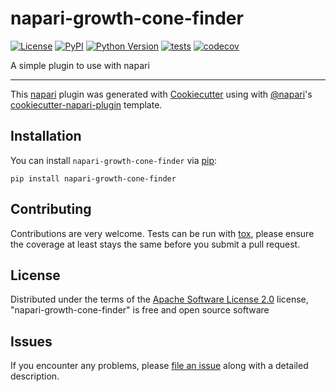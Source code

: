 # napari-growth-cone-finder

[![License](https://img.shields.io/pypi/l/napari-growth-cone-finder.svg?color=green)](https://github.com/isabellamermaid/napari-growth-cone-finder/raw/master/LICENSE)
[![PyPI](https://img.shields.io/pypi/v/napari-growth-cone-finder.svg?color=green)](https://pypi.org/project/napari-growth-cone-finder)
[![Python Version](https://img.shields.io/pypi/pyversions/napari-growth-cone-finder.svg?color=green)](https://python.org)
[![tests](https://github.com/isabellamermaid/napari-growth-cone-finder/workflows/tests/badge.svg)](https://github.com/isabellamermaid/napari-growth-cone-finder/actions)
[![codecov](https://codecov.io/gh/isabellamermaid/napari-growth-cone-finder/branch/master/graph/badge.svg)](https://codecov.io/gh/isabellamermaid/napari-growth-cone-finder)

A simple plugin to use with napari

----------------------------------

This [napari] plugin was generated with [Cookiecutter] using with [@napari]'s [cookiecutter-napari-plugin] template.

<!--
Don't miss the full getting started guide to set up your new package:
https://github.com/napari/cookiecutter-napari-plugin#getting-started

and review the napari docs for plugin developers:
https://napari.org/docs/plugins/index.html
-->

## Installation

You can install `napari-growth-cone-finder` via [pip]:

    pip install napari-growth-cone-finder

## Contributing

Contributions are very welcome. Tests can be run with [tox], please ensure
the coverage at least stays the same before you submit a pull request.

## License

Distributed under the terms of the [Apache Software License 2.0] license,
"napari-growth-cone-finder" is free and open source software

## Issues

If you encounter any problems, please [file an issue] along with a detailed description.

[napari]: https://github.com/napari/napari
[Cookiecutter]: https://github.com/audreyr/cookiecutter
[@napari]: https://github.com/napari
[MIT]: http://opensource.org/licenses/MIT
[BSD-3]: http://opensource.org/licenses/BSD-3-Clause
[GNU GPL v3.0]: http://www.gnu.org/licenses/gpl-3.0.txt
[GNU LGPL v3.0]: http://www.gnu.org/licenses/lgpl-3.0.txt
[Apache Software License 2.0]: http://www.apache.org/licenses/LICENSE-2.0
[Mozilla Public License 2.0]: https://www.mozilla.org/media/MPL/2.0/index.txt
[cookiecutter-napari-plugin]: https://github.com/napari/cookiecutter-napari-plugin
[file an issue]: https://github.com/isabellamermaid/napari-growth-cone-finder/issues
[napari]: https://github.com/napari/napari
[tox]: https://tox.readthedocs.io/en/latest/
[pip]: https://pypi.org/project/pip/
[PyPI]: https://pypi.org/
